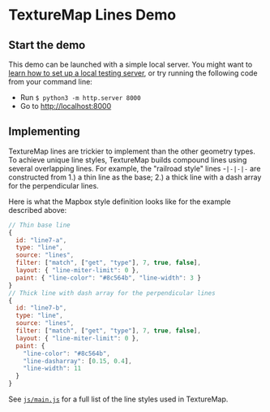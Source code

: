 # TextureMap Lines Demo

## Start the demo

This demo can be launched with a simple local server. You might want to [learn how to set up a local testing server](https://developer.mozilla.org/en-US/docs/Learn/Common_questions/set_up_a_local_testing_server), or try running the following code from your command line:

- Run `$ python3 -m http.server 8000`
- Go to [http://localhost:8000](http://localhost:8000)

## Implementing

TextureMap lines are trickier to implement than the other geometry types. To achieve unique line styles, TextureMap builds compound lines using several overlapping lines. For example, the "railroad style" lines -`|-|-|-` are constructed from 1.) a thin line as the base; 2.) a thick line with a dash array for the perpendicular lines.

Here is what the Mapbox style definition looks like for the example described above:

```js
// Thin base line
{
  id: "line7-a",
  type: "line",
  source: "lines",
  filter: ["match", ["get", "type"], 7, true, false],
  layout: { "line-miter-limit": 0 },
  paint: { "line-color": "#8c564b", "line-width": 3 }
}
// Thick line with dash array for the perpendicular lines
{
  id: "line7-b",
  type: "line",
  source: "lines",
  filter: ["match", ["get", "type"], 7, true, false],
  layout: { "line-miter-limit": 0 },
  paint: {
    "line-color": "#8c564b",
    "line-dasharray": [0.15, 0.4],
    "line-width": 11
  }
}
```

See [`js/main.js`](js/main.js) for a full list of the line styles used in TextureMap.
